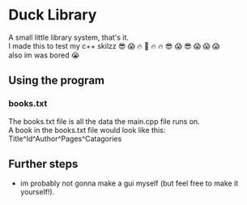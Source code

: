 # Duck Library

A small little library system, that's it. <br>
I made this to test my c++ skilzz :sunglasses: :scream: :fire: :100: :fire: :fire: :sunglasses: :scream: :sunglasses: :scream: :scream: :scream: <br>
also im was bored :sob:

## Using the program
### books.txt
The books.txt file is all the data the main.cpp file runs on. <br>
A book in the books.txt file would look like this: Title^Id^Author^Pages^Catagories

## Further steps
- im probably not gonna make a gui myself (but feel free to make it yourself!).